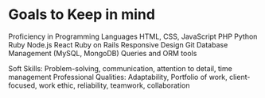 # Goals to Keep in mind

Proficiency in Programming Languages
HTML, CSS, JavaScript
PHP
Python
Ruby
Node.js
React
Ruby on Rails
Responsive Design
Git
Database Management (MySQL, MongoDB)
Queries and ORM tools

Soft Skills:
Problem-solving, communication, attention to detail, time management
Professional Qualities:
Adaptability, Portfolio of work, client-focused, work ethic, reliability, teamwork, collaboration
